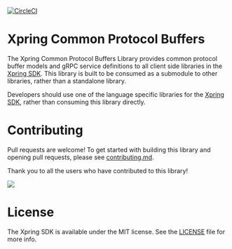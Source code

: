 [![CircleCI](https://img.shields.io/circleci/build/github/xpring-eng/xpring-common-protocol-buffers/master?style=flat-square&token=0c0a6cd726bae3421cc9bbc52aa603946689b17e)](https://circleci.com/gh/xpring-eng/xpring-common-protocol-buffers/tree/master)

# Xpring Common Protocol Buffers

The Xpring Common Protocol Buffers Library provides common protocol buffer models and gRPC service definitions to all client side libraries in the [Xpring SDK](https://github.com/xpring-eng/xpring-sdk). This library is built to be consumed as a submodule to other libraries, rather than a standalone library.

Developers should use one of the language specific libraries for the [Xpring SDK](https://github.com/xpring-eng/xpring-sdk#client-side-libraries), rather than consuming this library directly.

# Contributing

Pull requests are welcome! To get started with building this library and opening pull requests, please see [contributing.md](CONTRIBUTING.md).

Thank you to all the users who have contributed to this library!

<a href="https://github.com/xpring-eng/xpring-common-protocol-buffers/graphs/contributors">
  <img src="https://contributors-img.firebaseapp.com/image?repo=xpring-eng/xpring-common-protocol-buffers" />
</a>

# License

The Xpring SDK is available under the MIT license. See the [LICENSE](LICENSE) file for more info.
